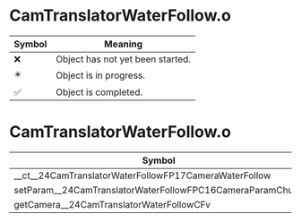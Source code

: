 # CamTranslatorWaterFollow.o
| Symbol | Meaning 
| ------------- | ------------- 
| :x: | Object has not yet been started. 
| :eight_pointed_black_star: | Object is in progress. 
| :white_check_mark: | Object is completed. 


# CamTranslatorWaterFollow.o
| Symbol | Decompiled? |
| ------------- | ------------- |
| __ct__24CamTranslatorWaterFollowFP17CameraWaterFollow | :white_check_mark: |
| setParam__24CamTranslatorWaterFollowFPC16CameraParamChunk | :white_check_mark: |
| getCamera__24CamTranslatorWaterFollowCFv | :white_check_mark: |
